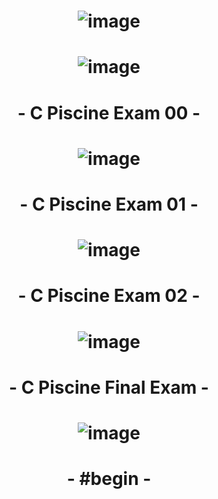 # <p align="center"> ![image](https://github.com/ChrstphrChevalier/42Pool/assets/146819291/e71faec6-2bc9-4c84-9ad5-73763f262538) </p>

# <p align="center"> ![image](https://github.com/ChrstphrChevalier/42Lausanne/assets/146819291/0c37f116-6829-4b34-8f98-42f265bf61aa) </p>

# <p align="center"> - C Piscine Exam 00 - </p>

# <p align="center"> ![image](https://github.com/ChrstphrChevalier/42Lausanne/assets/146819291/1e9775d9-b92b-4eaf-941c-a6b4659267d7) </p>

# <p align="center"> - C Piscine Exam 01 - </p>

# <p align="center"> ![image](https://github.com/ChrstphrChevalier/42Lausanne/assets/146819291/dfe41a09-bf81-4927-b4d7-e6fddfb3f1fc) </p>

# <p align="center"> - C Piscine Exam 02 - </p>

# <p align="center"> ![image](https://github.com/ChrstphrChevalier/42Lausanne/assets/146819291/1cb374a7-99ab-4267-958b-5e4ecef78eb4) </p>

# <p align="center"> - C Piscine Final Exam - </p>

# <p align="center"> ![image](https://github.com/ChrstphrChevalier/42Lausanne/assets/146819291/66759d4a-4c93-4ece-9c41-9e0cec1478ae) </p>

# <p align="center"> - #begin - </p>
